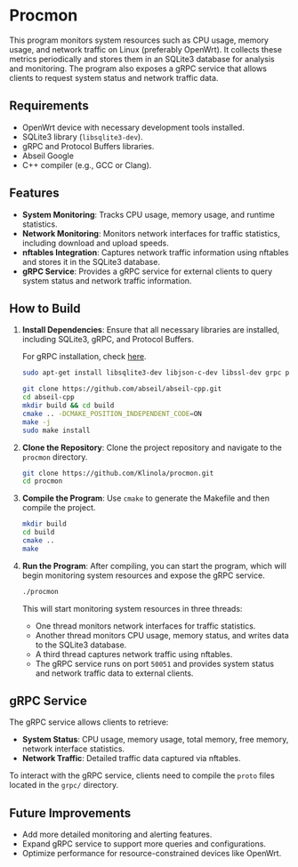 
# Procmon

This program monitors system resources such as CPU usage, memory usage, and network traffic on Linux (preferably OpenWrt). It collects these metrics periodically and stores them in an SQLite3 database for analysis and monitoring. The program also exposes a gRPC service that allows clients to request system status and network traffic data.

## Requirements

- OpenWrt device with necessary development tools installed.
- SQLite3 library (`libsqlite3-dev`).
- gRPC and Protocol Buffers libraries.
- Abseil Google
- C++ compiler (e.g., GCC or Clang).

## Features

- **System Monitoring**: Tracks CPU usage, memory usage, and runtime statistics.
- **Network Monitoring**: Monitors network interfaces for traffic statistics, including download and upload speeds.
- **nftables Integration**: Captures network traffic information using nftables and stores it in the SQLite3 database.
- **gRPC Service**: Provides a gRPC service for external clients to query system status and network traffic information.

## How to Build

1. **Install Dependencies**:
   Ensure that all necessary libraries are installed, including SQLite3, gRPC, and Protocol Buffers.

   For gRPC installation, check [here](https://grpc.io/docs/languages/cpp/quickstart/).

   ```bash
   sudo apt-get install libsqlite3-dev libjson-c-dev libssl-dev grpc protobuf-compiler libre2-dev
   ```

   ```bash
   git clone https://github.com/abseil/abseil-cpp.git
   cd abseil-cpp
   mkdir build && cd build
   cmake .. -DCMAKE_POSITION_INDEPENDENT_CODE=ON
   make -j
   sudo make install
   ```

2. **Clone the Repository**:
   Clone the project repository and navigate to the `procmon` directory.

   ```bash
   git clone https://github.com/Klinola/procmon.git
   cd procmon
   ```

3. **Compile the Program**:
   Use `cmake` to generate the Makefile and then compile the project.

   ```bash
   mkdir build
   cd build
   cmake ..
   make
   ```

4. **Run the Program**:
   After compiling, you can start the program, which will begin monitoring system resources and expose the gRPC service.

   ```bash
   ./procmon
   ```

   This will start monitoring system resources in three threads:
   - One thread monitors network interfaces for traffic statistics.
   - Another thread monitors CPU usage, memory status, and writes data to the SQLite3 database.
   - A third thread captures network traffic using nftables.
   - The gRPC service runs on port `50051` and provides system status and network traffic data to external clients.

## gRPC Service

The gRPC service allows clients to retrieve:
- **System Status**: CPU usage, memory usage, total memory, free memory, network interface statistics.
- **Network Traffic**: Detailed traffic data captured via nftables.

To interact with the gRPC service, clients need to compile the `proto` files located in the `grpc/` directory.

## Future Improvements

- Add more detailed monitoring and alerting features.
- Expand gRPC service to support more queries and configurations.
- Optimize performance for resource-constrained devices like OpenWrt.
